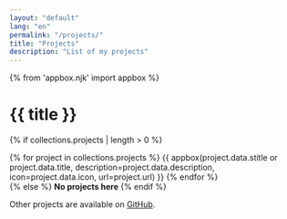 ```yaml
---
layout: "default"
lang: "en"
permalink: "/projects/"
title: "Projects"
description: "List of my projects"
---
```

{% from 'appbox.njk' import appbox %}

# {{ title }}

{% if collections.projects | length > 0 %}
<section>
  {% for project in collections.projects %}
  {{ appbox(project.data.stitle or project.data.title,
    description=project.data.description,
    icon=project.data.icon,
    url=project.url) }}
  {% endfor %}
</section>
{% else %}
<strong>No projects here</strong>
{% endif %}

Other projects are available on [GitHub](https://github.com/Cizzuk).
